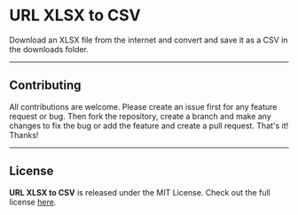 URL XLSX to CSV
===============

Download an XLSX file from the internet and convert and save it as a CSV in the downloads folder.


---

## Contributing
All contributions are welcome. Please create an issue first for any feature request
or bug. Then fork the repository, create a branch and make any changes to fix the bug
or add the feature and create a pull request. That's it!
Thanks!

---

## License
**URL XLSX to CSV** is released under the MIT License.
Check out the full license [here](LICENSE).
